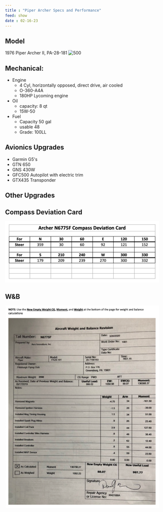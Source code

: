 ```yaml
---
title : "Piper Archer Specs and Performance"
feed: show
date : 02-16-23
---
```

## Model
1976 Piper Archer II, PA-28-181
![500](notes/aviation/club/images/archer2022.png)

## Mechanical:
- Engine
	- 4 Cyl, horizontally opposed, direct drive, air cooled
	- O-360-A4A
	- 180HP Lycoming engine
- Oil
	- capacity: 8 qt
	- 15W-50
- Fuel
	- Capacity 50 gal
	- usable 48
	- Grade: 100LL

## Avionics Upgrades
- Garmin G5's
- GTN 650
- GNS 430W
- GFC500 Autopilot with electric trim
- GTX435 Transponder

## Other Upgrades

## Compass Deviation Card

![500x200](notes/aviation/club/images/compass%20deviation.png)

## W&B
![](notes/aviation/club/images/weightandbalance.png)